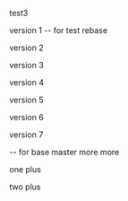 test3

version 1 -- for test rebase 

version 2

version 3

version 4

version 5

version 6

version 7

-- for base master more more

one plus 

two plus 

